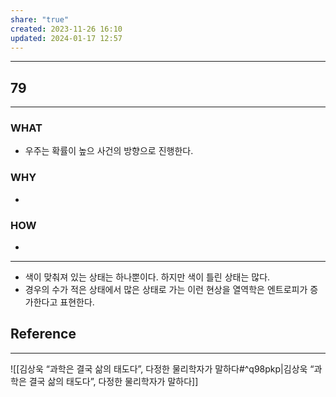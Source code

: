 ```yaml
---
share: "true"
created: 2023-11-26 16:10
updated: 2024-01-17 12:57
---
```


---
## 79
---
### WHAT
- 우주는 확률이 높으 사건의 방향으로 진행한다.
### WHY
- 
### HOW
- 
---
- 색이 맞춰져 있는 상태는 하나뿐이다. 하지만 색이 틀린 상태는 많다. 
- 경우의 수가 적은 상태에서 많은 상태로 가는 이런 현상을 열역학은 엔트로피가 증가한다고 표현한다.


## Reference
---
![[김상욱  “과학은 결국 삶의 태도다”, 다정한 물리학자가 말하다#^q98pkp|김상욱  “과학은 결국 삶의 태도다”, 다정한 물리학자가 말하다]]
